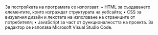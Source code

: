 За постройката на програмата се използват: 
•	HTML за създаването елементите, които изграждат структурата на уебсайта;
•	CSS за визуалния дизайн и лекотата на използване на страниците от потребителя;
•	JavaScript за част от функционалността на проекта.
За редактор се използва Microsoft Visual Studio Code.

